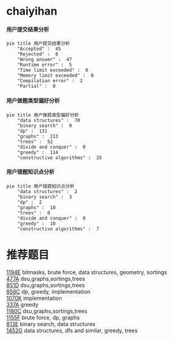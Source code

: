 # chaiyihan

<!-- tabs:start -->



#### **用户提交结果分析**

```mermaid
pie title 用户提交结果分析
    "Accepted" :  45
    "Rejected" :  0
    "Wrong answer" :  47
    "Runtime error" :  5
    "Time limit exceeded" :  0
    "Memory limit exceeded" :  0
    "Compilation error" :  2
    "Partial" :  0
```

#### **用户做题类型偏好分析**

```mermaid
pie title 用户做题类型偏好分析
    "data structures" :  70
    "binary search" :  0
    "dp" :  131
    "graphs" :  213
    "trees" :  52
    "divide and conquer" :  0
    "greedy" :  114
    "constructive algorithms" :  25
```
#### **用户错题知识点分析**

```mermaid
pie title 用户错题知识点分析
    "data structures" :  2
    "binary search" :  3
    "dp" :  2
    "graphs" :  10
    "trees" :  0
    "divide and conquer" :  0
    "greedy" :  10
    "constructive algorithms" :  7
```



<!-- tabs:end -->
# 推荐题目
[1194E](https://codeforces.com/contest/1194/problem/E)		bitmasks,
                        brute force,
                        data structures,
                        geometry,
                        sortings		  
[477A](https://codeforces.com/contest/477/problem/A)		dsu,graphs,sortings,trees		  
[851D](https://codeforces.com/contest/851/problem/D)		dsu,graphs,sortings,trees		  
[858C](https://codeforces.com/contest/858/problem/C)		dp,
                        greedy,
                        implementation		  
[1070K](https://codeforces.com/contest/1070/problem/K)		implementation		  
[337A](https://codeforces.com/contest/337/problem/A)		greedy		  
[1180C](https://codeforces.com/contest/1180/problem/C)		dsu,graphs,sortings,trees		  
[1155F](https://codeforces.com/contest/1155/problem/F)		brute force,
                        dp,
                        graphs		  
[813E](https://codeforces.com/contest/813/problem/E)		binary search,
                        data structures		  
[1452G](https://codeforces.com/contest/1452/problem/G)		data structures,
                        dfs and similar,
                        greedy,
                        trees		  
